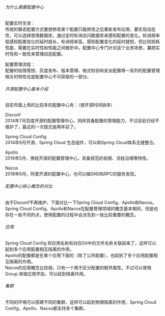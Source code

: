 ###### 为什么需要配置中心
配置实时生效：   
传统的静态配置方式要想修改某个配置只能修改之后重新发布应用，要实现动态性，可以选择使用数据库，通过定时轮询访问数据库来感知配置的变化。轮询频率低感知配置变化的延时就长，轮询频率高，感知配置变化的延时就短，但比较损耗性能，需要在实时性和性能之间做折中。配置中心专门针对这个业务场景，兼顾实时性和一致性来管理动态配置。
     
配置管理流程：    
配置的权限管控、灰度发布、版本管理、格式检验和安全配置等一系列的配置管理相关的特性也是配置中心不可获取的一部分。

###### 开源配置中心基本介绍    
目前市面上用的比较多的配置中心有：（按开源时间排序）  

Disconf   
2014年7月百度开源的配置管理中心，同样具备配置的管理能力，不过目前已经不维护了，最近的一次提交是两年前了。

Spring Cloud Config  
2014年9月开源，Spring Cloud 生态组件，可以和Spring Cloud体系无缝整合。

Apollo   
2016年5月，携程开源的配置管理中心，具备规范的权限、流程治理等特性。   

Nacos      
2018年6月，阿里开源的配置中心，也可以做DNS和RPC的服务发现。

###### 配置中心核心概念的对比   
由于Disconf不再维护，下面对比一下Spring Cloud Config、Apollo和Nacos。Spring Cloud Config、Apollo和Nacos在配置管理领域的概念基本相同，但是也存在一些不同的点，使用配置的过程中会涉及到一些比较重要的概念。

###### 应用
Spring Cloud Config 将应用名称和对应Git中的文件名称关联起来了，这样可以起到多个应用配置相互隔离的作用。  
Apollo的配置都是在某个应用下面的（除了公共配置），也起到了多个应用配置相互隔离的作用。     
Nacos的应用概念比较弱，只有一个用于区分配置的额外属性，不过可以使用 Group 来做应用字段，可以起到隔离作用。   

###### 集群
不同的环境可以搭建不同的集群，这样可以起到物理隔离的作用，Spring Cloud Config、Apollo、Nacos都支持多个集群。
